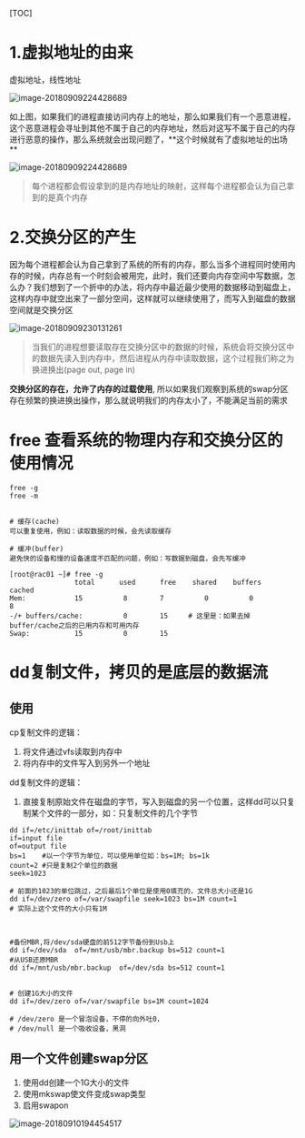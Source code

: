 

[TOC]





# 1.虚拟地址的由来

虚拟地址，线性地址

![image-20180909224428689](/Users/chenyansong/Documents/note/images/linux/filesystem/vaddr.png)

如上图，如果我们的进程直接访问内存上的地址，那么如果我们有一个恶意进程，这个恶意进程会寻址到其他不属于自己的内存地址，然后对这写不属于自己的内存进行恶意的操作，那么系统就会出现问题了，**这个时候就有了虚拟地址的出场	**



![image-20180909224428689](/Users/chenyansong/Documents/note/images/linux/filesystem/vaddr2.png)



> 每个进程都会假设拿到的是内存地址的映射，这样每个进程都会认为自己拿到的是真个内存



# 2.交换分区的产生

因为每个进程都会认为自己拿到了系统的所有的内存，那么当多个进程同时使用内存的时候，内存总有一个时刻会被用完，此时，我们还要向内存空间中写数据，怎么办？我们想到了一个折中的办法，将内存中最近最少使用的数据移动到磁盘上，这样内存中就空出来了一部分空间，这样就可以继续使用了，而写入到磁盘的数据空间就是交换分区

![image-20180909230131261](/Users/chenyansong/Documents/note/images/linux/filesystem/vaddr3.png)

> 当我们的进程想要读取存在交换分区中的数据的时候，系统会将交换分区中的数据先读入到内存中，然后进程从内存中读取数据，这个过程我们称之为换进换出(page out, page in)



**交换分区的存在，允许了内存的过载使用**, 所以如果我们观察到系统的swap分区存在频繁的换进换出操作，那么就说明我们的内存太小了，不能满足当前的需求



# free 查看系统的物理内存和交换分区的使用情况



```
free -g
free -m


# 缓存(cache) 
可以重复使用，例如：读取数据的时候，会先读取缓存

# 缓冲(buffer)
避免快的设备和慢的设备速度不匹配的问题，例如：写数据到磁盘，会先写缓冲

[root@rac01 ~]# free -g
            	total      used      free    shared    buffers    cached
Mem:            15          8        7          0          0          8
-/+ buffers/cache:          0        15		# 这里是：如果去掉buffer/cache之后的已用内存和可用内存
Swap:           15          0        15

```



# dd复制文件，拷贝的是底层的数据流

## 使用



cp复制文件的逻辑：

1. 将文件通过vfs读取到内存中
2. 将内存中的文件写入到另外一个地址

dd复制文件的逻辑：

1. 直接复制原始文件在磁盘的字节，写入到磁盘的另一个位置，这样dd可以只复制某个文件的一部分，如：只复制文件的几个字节

```
dd if=/etc/inittab of=/root/inittab
if=input file
of=output file
bs=1	#以一个字节为单位，可以使用单位如：bs=1M; bs=1k
count=2	#只是复制2个单位的数据
seek=1023

# 前面的1023的单位跳过，之后最后1个单位是使用0填充的，文件总大小还是1G
dd if=/dev/zero of=/var/swapfile seek=1023 bs=1M count=1
# 实际上这个文件的大小只有1M



#备份MBR,将/dev/sda硬盘的前512字节备份到Usb上
dd if=/dev/sda  of=/mnt/usb/mbr.backup bs=512 count=1
#从USB还原MBR
dd if=/mnt/usb/mbr.backup  of=/dev/sda bs=512 count=1


# 创建1G大小的文件
dd if=/dev/zero of=/var/swapfile bs=1M count=1024

# /dev/zero 是一个冒泡设备，不停的向外吐0，
# /dev/null 是一个吸收设备，黑洞

```



## 用一个文件创建swap分区



1. 使用dd创建一个1G大小的文件
2. 使用mkswap使文件变成swap类型
3. 启用swapon



![image-20180910194454517](/Users/chenyansong/Documents/note/images/linux/filesystem/dd_swap.png)





